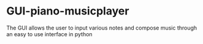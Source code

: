 # GUI-piano-musicplayer
The GUI allows the user to input various notes and compose music through an easy to use interface in python

